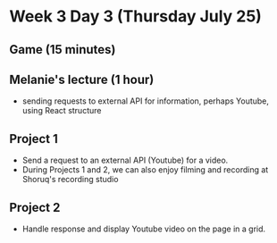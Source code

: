 # Week 3 Day 3 (Thursday July 25)

## Game (15 minutes)

## Melanie's lecture (1 hour)
- sending requests to external API for information, perhaps Youtube, using React structure

## Project 1
- Send a request to an external API (Youtube) for a video.
- During Projects 1 and 2, we can also enjoy filming and recording at Shoruq's recording studio

## Project 2
- Handle response and display Youtube video on the page in a grid.